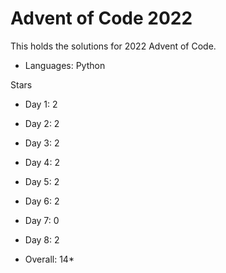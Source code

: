 # Advent of Code 2022

This holds the solutions for 2022 Advent of Code.

- Languages: Python

Stars 
- Day 1:  2
- Day 2:  2
- Day 3:  2
- Day 4:  2
- Day 5:  2
- Day 6:  2
- Day 7:  0
- Day 8:  2

- Overall: 14*